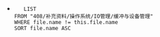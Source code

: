 *   
    ```dataview
	   LIST
	FROM "408/补充资料/操作系统/IO管理/缓冲与设备管理"
	WHERE file.name != this.file.name
	SORT file.name ASC
    ```

